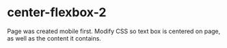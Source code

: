 # center-flexbox-2
Page was created mobile first. Modify CSS so text box is centered on page, as well as the content it contains.